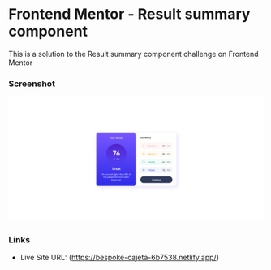 # Frontend Mentor - Result summary component 

This is a solution to the Result summary component challenge on Frontend Mentor

### Screenshot

![Final solution to qr component](design/my_solution.png)

### Links

- Live Site URL: (https://bespoke-cajeta-6b7538.netlify.app/)


